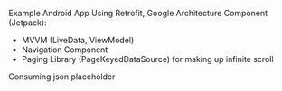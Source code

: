 Example Android App Using Retrofit, Google Architecture Component (Jetpack):
- MVVM (LiveData, ViewModel)
- Navigation Component
- Paging Library (PageKeyedDataSource) for making up infinite scroll

Consuming json placeholder
